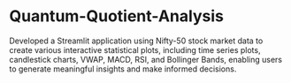 # Quantum-Quotient-Analysis
Developed a Streamlit application using Nifty-50 stock market data to create various interactive statistical plots, including time series plots, candlestick charts, VWAP, MACD, RSI, and Bollinger Bands, enabling users to generate meaningful insights and make informed decisions.
